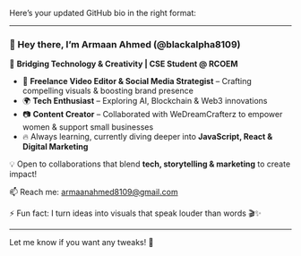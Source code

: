 Here’s your updated GitHub bio in the right format:  

---

### 👋 Hey there, I’m **Armaan Ahmed** (@blackalpha8109)  

🚀 **Bridging Technology & Creativity | CSE Student @ RCOEM**  

- 🎨 **Freelance Video Editor & Social Media Strategist** – Crafting compelling visuals & boosting brand presence  
- 🌍 **Tech Enthusiast** – Exploring AI, Blockchain & Web3 innovations  
- 📷 **Content Creator** – Collaborated with WeDreamCrafterz to empower women & support small businesses  
- 🔥 Always learning, currently diving deeper into **JavaScript, React & Digital Marketing**  

💡 Open to collaborations that blend **tech, storytelling & marketing** to create impact!  

📫 Reach me: armaanahmed8109@gmail.com  

⚡ Fun fact: I turn ideas into visuals that speak louder than words 🎬✨  

---

Let me know if you want any tweaks! 🚀

